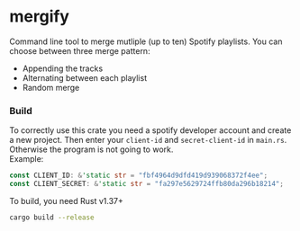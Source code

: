 # mergify
Command line tool to merge mutliple (up to ten) Spotify playlists. You can choose between three merge pattern:
* Appending the tracks
* Alternating between each playlist
* Random merge

### Build
To correctly use this crate you need a spotify developer account and create a new project. Then enter your `client-id` and `secret-client-id` in `main.rs`. Otherwise the program is not going to work.\
Example:
```Rust
const CLIENT_ID: &'static str = "fbf4964d9dfd419d939068372f4ee";
const CLIENT_SECRET: &'static str = "fa297e5629724ffb80da296b18214";
```

To build, you need Rust v1.37+
```bash
cargo build --release
```
